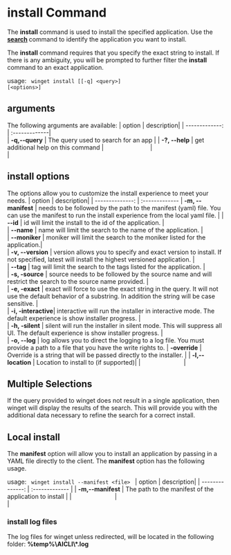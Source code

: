 # install Command
The <b>install</b> command is used to install the specified application.   Use the <b>[search](search.md) </b> command to identify the application you want to install.  

The <b>install</b> command requires that you specify the exact string to install.  If there is any ambiguity, you will be prompted to further filter the  <b>install</b> command to  an exact application.

usage: <code> winget install [[-q] \<query>] [\<options>]</code>

## arguments
The following arguments are available:
| option      | description|
| -------------: | :-------------|  
| **-q,--query**  |  The query used to search for an app |
| **-?, --help** |  get additional help on this command
| <img width=100/> | <img width=500/>|


## install options
The options allow you to customize the install experience to meet your needs.
| option                       | description|
| --------------: | :------------- 
| **-m, --manifest** |   needs to be followed by the path to the manifest (yaml) file.  You can use the manifest to run the install experience from the local yaml file. |
| **--id**    |     id will limit the install to the id of the application.   |  
| **--name**   |    name will limit the search to the name of the application. |  
| **--moniker**   |  moniker will limit the search to the moniker listed for the application.|  
| **-v, --version**  |   version allows you to specify and exact version to install.  If not specified, latest will install the highest versioned application. |  
| **--tag**   |      tag will limit the search to the tags listed for the application. |  
| **-s, -source**   |   source needs to be followed by the source name and will restrict the search to the source name provided. |  
| **-e, -exact**   |     exact will force to use the exact string in the query.  It will not use the default behavior of a substring.  In addition the string will be case sensitive. |  
| **-i, -interactive**|  interactive will run the installer in interactive mode.  The default experience is show installer progress. |  
| **-h, -silent**    |  silent will run the installer in silent mode.  This will suppress all UI. The default experience is show installer progress. |  
| **-o, --log**      |   log allows you to direct the logging to a log file.  You must provide a path to a file that you have the write rights to.
| **-override** |  Override is a string that will be passed directly to the installer.    | 
| **-l,--location** |      Location to install to (if supported)|
|<img width=100   />|<img width=500 />  

## Multiple Selections 
If the query provided to winget does not result in a single application, then winget will display the results of the search.  This will provide you with the additional data necessary to refine the search for a correct install. 

## Local install
The <b>manifest</b> option will allow you to install an application by passing in a YAML file directly to the client.  The <b>manifest</b> option has the following usage.

usage: <code> winget install --manifest \<file> </code>
| option  | description|
| --------------: | :------------- |
|  **-m,--manifest** | The path to the manifest of the application to install |
|<img width=100   />|<img width=500 />  |

### install log files
The log files for winget unless redirected, will be located in the following folder:  <b> \%temp%\\AICLI\\*.log</b>

 